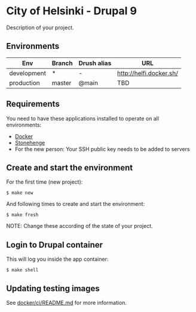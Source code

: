# City of Helsinki - Drupal 9

Description of your project.

## Environments

Env | Branch | Drush alias | URL
--- | ------ | ----------- | ---
development | * | - | http://helfi.docker.sh/
production | master | @main | TBD

## Requirements

You need to have these applications installed to operate on all environments:

- [Docker](https://github.com/druidfi/guidelines/blob/master/docs/docker.md)
- [Stonehenge](https://github.com/druidfi/stonehenge)
- For the new person: Your SSH public key needs to be added to servers

## Create and start the environment

For the first time (new project):

```
$ make new
```

And following times to create and start the environment:

```
$ make fresh
```

NOTE: Change these according of the state of your project.

## Login to Drupal container

This will log you inside the app container:

```
$ make shell
```

## Updating testing images

See [docker/ci/README.md](docker/ci/README.md) for more information.

